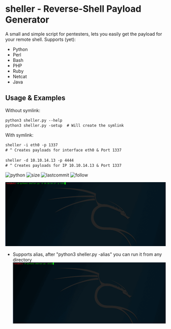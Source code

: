 # sheller - Reverse-Shell Payload Generator
A small and simple script for pentesters, lets you easily get the payload for your remote shell.
Supports (yet):
* Python
* Perl
* Bash
* PHP
* Ruby
* Netcat
* Java   

## Usage & Examples   
Without symlink:   
```
python3 sheller.py --help
python3 sheller.py -setup  # Will create the symlink
```   

With symlink:   

```
sheller -i eth0 -p 1337
# ^ Creates payloads for interface eth0 & Port 1337

sheller -d 10.10.14.13 -p 4444
# ^ Creates payloads for IP 10.10.14.13 & Port 1337
```

![python](https://img.shields.io/pypi/pyversions/Django.svg)
![size](https://img.shields.io/github/size/ak-wa/sheller/sheller.py.svg)
![lastcommit](https://img.shields.io/github/last-commit/ak-wa/sheller.svg)
![follow](https://img.shields.io/github/followers/ak-wa.svg?label=Follow&style=social)

![](sheller.gif)  

  
* Supports alias, after "python3 sheller.py -alias" you can run it from any directory  
![](sheller_alias.gif)

